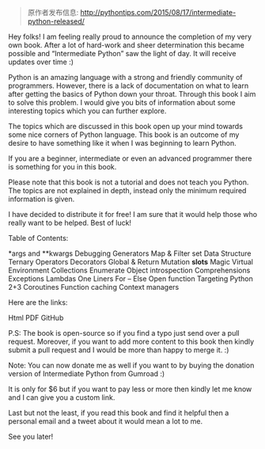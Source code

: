 > 原作者发布信息: http://pythontips.com/2015/08/17/intermediate-python-released/

Hey folks! I am feeling really proud to announce the completion of my very own book. After a lot of hard-work and sheer determination this became possible and “Intermediate Python” saw the light of day. It will receive updates over time :)

Python is an amazing language with a strong and friendly community of programmers. However, there is a lack of documentation on what to learn after getting the basics of Python down your throat. Through this book I aim to solve this problem. I would give you bits of information about some interesting topics which you can further explore.

The topics which are discussed in this book open up your mind towards some nice corners of Python language. This book is an outcome of my desire to have something like it when I was beginning to learn Python.

If you are a beginner, intermediate or even an advanced programmer there is something for you in this book.

Please note that this book is not a tutorial and does not teach you Python. The topics are not explained in depth, instead only the minimum required information is given.

I have decided to distribute it for free! I am sure that it would help those who really want to be helped. Best of luck!

Table of Contents:

*args and **kwargs
Debugging
Generators
Map & Filter
set Data Structure
Ternary Operators
Decorators
Global & Return
Mutation
__slots__ Magic
Virtual Environment
Collections
Enumerate
Object introspection
Comprehensions
Exceptions
Lambdas
One Liners
For – Else
Open function
Targeting Python 2+3
Coroutines
Function caching
Context managers


Here are the links:

Html 
PDF
GitHub



P.S: The book is open-source so if you find a typo just send over a pull request. Moreover, if you want to add more content to this book then kindly submit a pull request and I would be more than happy to merge it. :)

Note: You can now donate me as well if you want to by buying the donation version of Intermediate Python from Gumroad :)

It is only for $6 but if you want to pay less or more then kindly let me know and I can give you a custom link.

Last but not the least, if you read this book and find it helpful then a personal email and a tweet about it would mean a lot to me.

See you later!